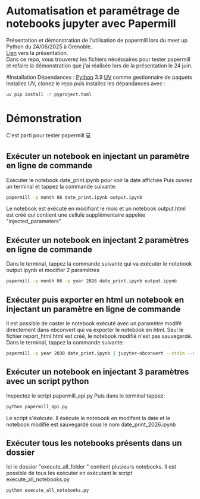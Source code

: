 # Automatisation et paramétrage de notebooks jupyter avec Papermill
Présentation et démonstration de l'utilisation de papermill lors du meet up Python du 24/06/2025 à Grenoble.<br>
[Lien](https://docs.google.com/presentation/d/1iX4lNjmOiiK2Q27c5mWHJK-Gyp1cY0Y1s9tZoZ6qVhY/edit?usp=sharing) vers la présentation.<br>
Dans ce repo, vous trouverez les fichiers nécéssaires pour tester papermill et refaire la démonstration que j'ai réalisée lors de la présentation le 24 juin.

#Installation
Dépendances : 
[Python](https://www.python.org/downloads/release/python-3923/) 3.9
[UV](https://docs.astral.sh/uv/) comme gestionnaire de paquets
Installez UV, clonez le repo puis installez les dépandances avec : 
```bash
uv pip install -r pyproject.toml
```

# Démonstration
C'est parti pour tester papermill 💻 

## Exécuter un notebook en injectant un paramètre en ligne de commande
Exécuter le notebook date_print.ipynb pour voir la date affichée
Puis ouvrez un terminal et tappez la commande suivante:
```bash
papermill -p month 06 date_print.ipynb output.ipynb
```
Le notebook est exécuté en modifiant le mois et un notebook output.html est créé qui contient une cellule supplémentaire appelée "injected_parameters"

## Exécuter un notebook en injectant 2 paramètres en ligne de commande
Dans le terminal, tappez la commande suivante qui va exécuter le notebook output.ipynb et modifier 2 paramètres
```bash
papermill -p month 06 -p year 2026 date_print.ipynb output.ipynb
```
## Exécuter puis exporter en html un notebook en injectant un paramètre en ligne de commande
Il est possible de caster le notebook exécuté avec un paramètre modifé directement dans nbconvert qui va exporter le notebook en html. Seul le fichier report_html.html est créé, le notebook modifié n'est pas sauvegardé.
Dans le terminal, tappez la commande suivante:
```bash
papermill -p year 2030 date_print.ipynb | jupyter-nbconvert --stdin --no-input --to html --output report_html
```
## Exécuter un notebook en injectant 3 paramètres avec un script python
Inspectez le script papermill_api.py
Puis dans le terminal tappez:
```bash
python papermill_api.py 
```
Le script s'éxécute. Il éxécute le notebook en modifant la date et le notebook modifié est sauvegardé sous le nom date_print_2026.ipynb

## Exécuter tous les notebooks présents dans un dossier
Ici le dossier "execute_all_folder " contient plusieurs notebooks. 
Il est possible de tous les exécuter en exécutant le script execute_all_notebooks.py
```bash
python execute_all_notebooks.py 
```

